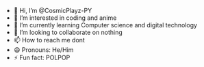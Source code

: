 - 👋 Hi, I’m @CosmicPlayz-PY
- 👀 I’m interested in coding and anime
- 🌱 I’m currently learning Computer science and digital technology
- 💞️ I’m looking to collaborate on nothing
- 📫 How to reach me dont
- 😄 Pronouns: He/Him
- ⚡ Fun fact: POLPOP

<!---
CosmicPlayz-PY/CosmicPlayz-PY is a ✨ special ✨ repository because its `README.md` (this file) appears on your GitHub profile.
You can click the Preview link to take a look at your changes.
--->

